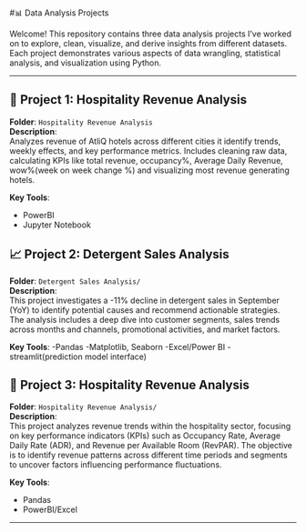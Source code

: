 #📊 Data Analysis Projects

Welcome! This repository contains three data analysis projects I’ve worked on to explore, clean, visualize, and derive insights from different datasets. Each project demonstrates various aspects of data wrangling, statistical analysis, and visualization using Python.

---

## 🧠 Project 1: Hospitality Revenue Analysis

**Folder**: `Hospitality Revenue Analysis`  
**Description**:  
Analyzes revenue of AtliQ hotels across different cities it identify trends, weekly effects, and key performance metrics. Includes cleaning raw data, calculating KPIs like total revenue, occupancy%, Average Daily Revenue, wow%(week on week change %) and visualizing most revenue generating hotels.

**Key Tools**:
- PowerBI
- Jupyter Notebook



## 📈 Project 2: Detergent Sales Analysis

**Folder**: `Detergent Sales Analysis/`  
**Description**:  
This project investigates a -11% decline in detergent sales in September (YoY) to identify potential causes and recommend actionable strategies. The analysis includes a deep dive into customer segments, sales trends across months and channels, promotional activities, and market factors.

**Key Tools**:
-Pandas
-Matplotlib, Seaborn
-Excel/Power BI
-streamlit(prediction model interface)



## 👥 Project 3: Hospitality Revenue Analysis
**Folder**: `Hospitality Revenue Analysis/`  
**Description**:  
This project analyzes revenue trends within the hospitality sector, focusing on key performance indicators (KPIs) such as Occupancy Rate, Average Daily Rate (ADR), and Revenue per Available Room (RevPAR). The objective is to identify revenue patterns across different time periods and segments to uncover factors influencing performance fluctuations.

**Key Tools**:
- Pandas
- PowerBI/Excel

---

